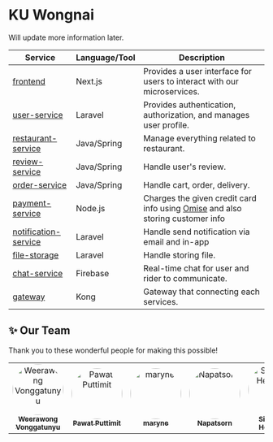 # KU Wongnai

Will update more information later.

| Service                                         | Language/Tool      | Description                                                                                            |
| --------------------------                      | ------------------ | -------------------------------------------------------------------------------------------------------|
| [frontend][frontend]                  | Next.js            | Provides a user interface for users to interact with our microservices.                                |
| [user-service][user-service]                | Laravel            | Provides authentication, authorization, and manages user profile.                                     |
| [restaurant-service][restaurant-service]       | Java/Spring        | Manage everything related to restaurant.                                                               |
| [review-service][review-service]             | Java/Spring        | Handle user's review.                                                                                  |
| [order-service][order-service]                 | Java/Spring        | Handle cart, order, delivery.                                                                          |
| [payment-service][payment-service]             | Node.js            | Charges the given credit card info using [Omise](https://opn.ooo) and also storing customer info           |
| [notification-service][notification-service]   | Laravel            | Handle send notification via email and in-app                                                          |
| [file-storage][file-storage]                   | Laravel            | Handle storing file.                                                                                   |
| [chat-service][chat-service]                   | Firebase           | Real-time chat for user and rider to communicate.                                                            |
| [gateway](#gateway)                             | Kong               | Gateway that connecting each services.                                                                 |

## ✨ Our Team

Thank you to these wonderful people for making this possible!

<!-- ALL-CONTRIBUTORS-LIST:START - Do not remove or modify this section -->
<!-- prettier-ignore-start -->
<!-- markdownlint-disable -->
<table>
  <tbody>
    <tr>
      <td align="center"><a href="https://github.com/qu1etboy"><img src="https://avatars.githubusercontent.com/u/95042765?s=500&v=4" width="100px;" style="border-radius: 100%" alt="Weerawong Vonggatunyu"/><br /><sub><b>Weerawong Vonggatunyu</b></sub></a><br /><small></small></td>
      <td align="center"><a href="https://github.com/0akkung"><img src="https://avatars.githubusercontent.com/u/98578165?s=500&v=4" width="100px;" style="border-radius: 100%" alt="Pawat Puttimit"/><br /><sub><b>Pawat Puttimit</b></sub></a><br /><small></small></td>
      <td align="center"><a href="https://github.com/AmpornSaejaew"><img src="https://avatars.githubusercontent.com/u/98537729?s=500&v=4" width="100px;" style="border-radius: 100%" alt="maryne"/><br /><sub><b>maryne</b></sub></a><br /><small></small></td>
    <td align="center"><a href="https://github.com/npatsl"><img src="https://avatars.githubusercontent.com/u/98574113?s=500&v=4" width="100px;" style="border-radius: 100%" alt="Napatsorn"/><br /><sub><b>Napatsorn</b></sub></a><br /><small></small></td>
       <td align="center"><a href="https://github.com/ong22280"><img src="https://avatars.githubusercontent.com/u/77152671?s=500&v=4" width="100px;" style="border-radius: 100%" alt="Sittipong Hemloun"/><br /><sub><b>Sittipong Hemloun</b></sub></a><br /><small></small></td>
          <td align="center"><a href="https://github.com/ThanradaSon"><img src="https://avatars.githubusercontent.com/u/98574830?s=500&v=4" width="100px;" style="border-radius: 100%" alt="ThanradaSon"/><br /><sub><b>ThanradaSon</b></sub></a><br /><small></small></td>
    </tr>
  </tbody>
</table>

<!-- markdownlint-restore -->
<!-- prettier-ignore-end -->

<!-- ALL-CONTRIBUTORS-LIST:END -->

<!-- MARKDOWN LINKS & IMAGES -->
[frontend]: https://github.com/KU-Wongnai/frontend
[user-service]: https://github.com/KU-Wongnai/user-service
[restaurant-service]: https://github.com/KU-Wongnai/restaurant-service
[review-service]: https://github.com/KU-Wongnai/review-service
[order-service]: https://github.com/KU-Wongnai/order-service
[payment-service]: https://github.com/KU-Wongnai/payment-service
[notification-service]: https://github.com/KU-Wongnai/notification-service
[file-storage]: https://github.com/KU-Wongnai/file-storage
[chat-service]: https://github.com/KU-Wongnai/chat-service
[gateway]: https://github.com/KU-Wongnai/gateway